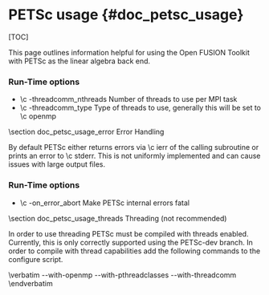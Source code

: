 PETSc usage  {#doc_petsc_usage}
===========

[TOC]

This page outlines information helpful for using the Open FUSION Toolkit with PETSc as the linear algebra back end.

### Run-Time options

* \c -threadcomm_nthreads Number of threads to use per MPI task
* \c -threadcomm_type Type of threads to use, generally this will be set to \c openmp

\section doc_petsc_usage_error Error Handling

By default PETSc either returns errors via \c ierr of the calling subroutine or prints an error to
\c stderr. This is not uniformly implemented and can cause issues with large output files.

### Run-Time options

* \c -on_error_abort Make PETSc internal errors fatal

\section doc_petsc_usage_threads Threading (not recommended)

In order to use threading PETSc must be compiled with threads enabled. Currently, this is only correctly
supported using the PETSc-dev branch. In order to compile with thread capabilities add the following
commands to the configure script.

\verbatim
--with-openmp --with-pthreadclasses --with-threadcomm
\endverbatim
